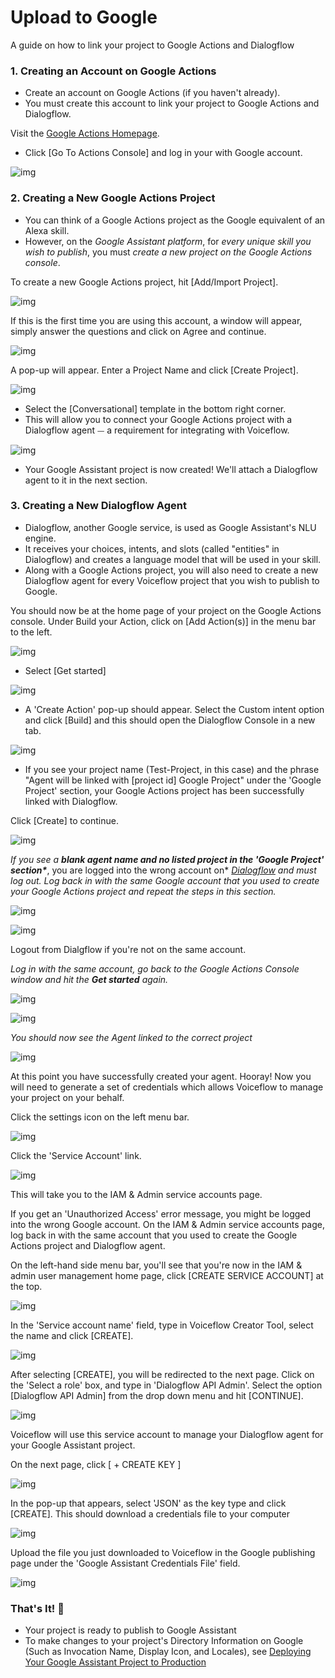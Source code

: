 # Upload to Google

A guide on how to link your project to Google Actions and Dialogflow

### **1. Creating an Account on Google Actions**

- Create an account on Google Actions (if you haven't already).
- You must create this account to link your project to Google Actions and Dialogflow.

Visit the [Google Actions Homepage](https://developers.google.com/actions/).

- Click [Go To Actions Console] and log in your with Google account.

![img](https://cdn.zappy.app/9e8b5980d5f13849954fb297b395d2c4.png)

### **2. Creating a New Google Actions Project**

- You can think of a Google Actions project as the Google equivalent of an Alexa skill.
- However, on the *Google Assistant platform*, for *every unique skill you wish to publish*, you must *create a new project on the Google Actions console*.

To create a new Google Actions project, hit [Add/Import Project].



![img](https://gblobscdn.gitbook.com/assets%2F-LgK_X2m6IAIYcINBjCj%2F-Lk4vPZBG4Hl2SmkrQBh%2F-Lk4zepyqJiuOKd5aOIA%2Fimage.png?alt=media&token=0c259850-4a42-4f95-9a50-59a6ce528f31)



If this is the first time you are using this account, a window will appear, simply answer the questions and click on Agree and continue.

![img](https://cdn.zappy.app/32d6f774569c9a49f230a4a1b1edcce6.png)

A pop-up will appear. Enter a Project Name and click [Create Project].

![img](https://cdn.zappy.app/06c8da2f8dd245c49c79dcda3ae01c7e.png)

- Select the [Conversational] template in the bottom right corner.
- This will allow you to connect your Google Actions project with a Dialogflow agent ⏤ a requirement for integrating with Voiceflow.

![img](https://gblobscdn.gitbook.com/assets%2F-LgK_X2m6IAIYcINBjCj%2F-Lk52bwj2EKvOklKZmdD%2F-Lk52e0vmOvYXSYdkfdd%2Fimage.png?alt=media&token=1de3a912-a708-4162-b8c1-97b75c4ff8b7)

- Your Google Assistant project is now created! We'll attach a Dialogflow agent to it in the next section.

### **3. Creating a New Dialogflow Agent**

- Dialogflow, another Google service, is used as Google Assistant's NLU engine.
- It receives your choices, intents, and slots (called "entities" in Dialogflow) and creates a language model that will be used in your skill.
- Along with a Google Actions project, you will also need to create a new Dialogflow agent for every Voiceflow project that you wish to publish to Google.

You should now be at the home page of your project on the Google Actions console. Under Build your Action, click on [Add Action(s)] in the menu bar to the left.

![img](https://cdn.zappy.app/9f36e1076a901adcd0e8cde473562a3d.png)

- Select [Get started]

![img](https://cdn.zappy.app/ccd211014f1019d45a4a92634eeda0d2.png)

- A 'Create Action' pop-up should appear. Select the Custom intent option and click [Build] and this should open the Dialogflow Console in a new tab.

![img](https://gblobscdn.gitbook.com/assets%2F-LgK_X2m6IAIYcINBjCj%2F-Lk5BS4PuuMRvYRp1CCF%2F-Lk5CivCUd9YCtVu5Fzz%2Fimage.png?alt=media&token=6b78d1f1-7b19-4c24-a98c-c444233a8822)

- If you see your project name (Test-Project, in this case) and the phrase "Agent will be linked with [project id] Google Project" under the 'Google Project' section, your Google Actions project has been successfully linked with Dialogflow.

Click [Create] to continue.

![img](https://cdn.zappy.app/ce6cefca7ecdeb4e00eb68f252f175ae.png)

*If you see a* ***blank agent name and no listed project in the 'Google Project' section\****, you are logged into the wrong account on* [*Dialogflow*](https://dialogflow.com/) *and must log out. Log back in with the same Google account that you used to create your Google Actions project and repeat the steps in this section.*

![img](https://gblobscdn.gitbook.com/assets%2Fcreator%2F-LgtQ3OQ5vf3eXZiNpGl%2F-LgtWTk5GejmU_ljrwiX%2F8.jpeg?generation=1560038207986823&alt=media)

![img](https://gblobscdn.gitbook.com/assets%2F-LgK_X2m6IAIYcINBjCj%2F-LmEPhSF_q5zYqsyePaX%2F-LmERtz9CeeXBK8cpGwo%2Fimage.png?alt=media&token=964e3ed4-29f8-4c02-822a-35c0ea1af277)

Logout from Dialgflow if you're not on the same account.

*Log in with the same account, go back to the Google Actions Console window and hit the* ***Get started*** *again.*

![img](https://cdn.zappy.app/ccd211014f1019d45a4a92634eeda0d2.png)

![img](https://gblobscdn.gitbook.com/assets%2F-LgK_X2m6IAIYcINBjCj%2F-LmEPhSF_q5zYqsyePaX%2F-LmETEfja09Z-TAt9Xdz%2Fimage.png?alt=media&token=f5edcd67-1663-47e8-b1b6-08b56464dff8)

*You should now see the Agent linked to the correct project*

![img](https://cdn.zappy.app/ce6cefca7ecdeb4e00eb68f252f175ae.png)



At this point you have successfully created your agent. Hooray! Now you will need to generate a set of credentials which allows Voiceflow to manage your project on your behalf.

Click the settings icon on the left menu bar.

![img](https://gblobscdn.gitbook.com/assets%2F-LgK_X2m6IAIYcINBjCj%2F-Lk5BS4PuuMRvYRp1CCF%2F-Lk5EjCxKiNmQdeCRNPy%2Fimage.png?alt=media&token=342da888-5b1e-478e-90f0-5c2bac2b89c7)



Click the 'Service Account' link.

![img](https://gblobscdn.gitbook.com/assets%2F-LgK_X2m6IAIYcINBjCj%2F-Lk5LK95htVODtHXLX3P%2F-Lk5LuEb9sr17lB-Q94u%2Fimage.png?alt=media&token=307f09b8-7371-46a7-9153-ae5291179443)

This will take you to the IAM & Admin service accounts page.

If you get an 'Unauthorized Access' error message, you might be logged into the wrong Google account. On the IAM & Admin service accounts page, log back in with the same account that you used to create the Google Actions project and Dialogflow agent.

On the left-hand side menu bar, you'll see that you're now in the IAM & admin user management home page, click [CREATE SERVICE ACCOUNT] at the top.

![img](https://gblobscdn.gitbook.com/assets%2F-LgK_X2m6IAIYcINBjCj%2F-Lk5LK95htVODtHXLX3P%2F-Lk5N6XNPB7mtS8ifWMy%2Fimage.png?alt=media&token=b47d0050-3ff6-4c49-917e-285505c9c095)

In the 'Service account name' field, type in Voiceflow Creator Tool, select the name and click [CREATE].

![img](https://gblobscdn.gitbook.com/assets%2F-LgK_X2m6IAIYcINBjCj%2F-Lk5LK95htVODtHXLX3P%2F-Lk5OMeU5ubNLK8xdWCk%2Fimage.png?alt=media&token=4731232e-a452-4e6e-ba3d-555a1d2d3dfc)

After selecting [CREATE], you will be redirected to the next page. Click on the 'Select a role' box, and type in 'Dialogflow API Admin'. Select the option [Dialogflow API Admin] from the drop down menu and hit [CONTINUE].

![img](https://gblobscdn.gitbook.com/assets%2F-LgK_X2m6IAIYcINBjCj%2F-Lk5LK95htVODtHXLX3P%2F-Lk5PbkA5E-UOT9Uq8X5%2Fimage.png?alt=media&token=8a588cde-8d59-4e20-9393-50cdaf07ea75)

Voiceflow will use this service account to manage your Dialogflow agent for your Google Assistant project.

On the next page, click [ + CREATE KEY ]



![img](https://gblobscdn.gitbook.com/assets%2F-LgK_X2m6IAIYcINBjCj%2F-Lk5kox3-vE1hjOCLIob%2F-Lk5ks8yUB0-Izi6jJnb%2Fimage.png?alt=media&token=d78ddb4a-2402-4ff0-a22a-97f6f92f2a36)



In the pop-up that appears, select 'JSON' as the key type and click [CREATE]. This should download a credentials file to your computer

![img](https://gblobscdn.gitbook.com/assets%2F-LgK_X2m6IAIYcINBjCj%2F-Lk5kox3-vE1hjOCLIob%2F-Lk5lMR8yJBnZIPqz4v4%2Fimage.png?alt=media&token=01d5f5e1-193c-48d0-aa87-c70761938568)

Upload the file you just downloaded to Voiceflow in the Google publishing page under the 'Google Assistant Credentials File' field.

![img](https://downloads.intercomcdn.com/i/o/211442250/783d229796f73dd2d09cc2d0/vocieflow+2020-05-22+at+16.28.17%402x.png)



### **That's It! 🎉**

- Your project is ready to publish to Google Assistant
- To make changes to your project's Directory Information on Google (Such as Invocation Name, Display Icon, and Locales), see [Deploying Your Google Assistant Project to Production](https://voiceflow.github.io/documentation/#/adapting-for-google/deploying-your-google-assistant-project-to-production)